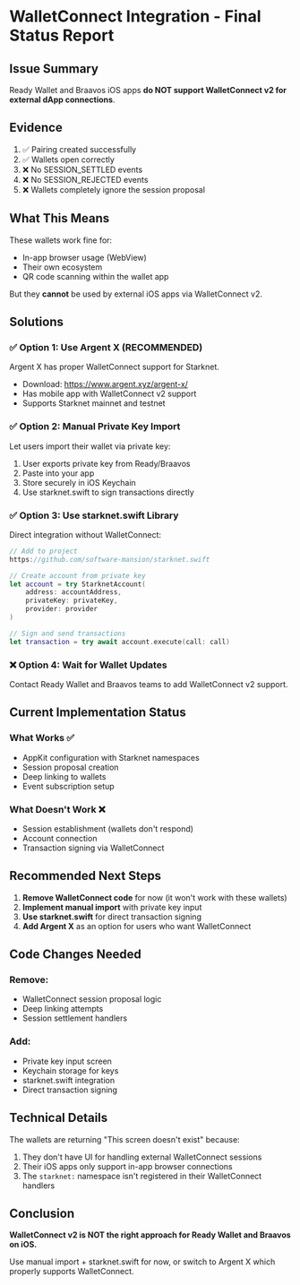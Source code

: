 # WalletConnect Integration - Final Status Report

## Issue Summary
Ready Wallet and Braavos iOS apps **do NOT support WalletConnect v2 for external dApp connections**.

## Evidence
1. ✅ Pairing created successfully
2. ✅ Wallets open correctly  
3. ❌ No SESSION_SETTLED events
4. ❌ No SESSION_REJECTED events
5. ❌ Wallets completely ignore the session proposal

## What This Means
These wallets work fine for:
- In-app browser usage (WebView)
- Their own ecosystem
- QR code scanning within the wallet app

But they **cannot** be used by external iOS apps via WalletConnect v2.

## Solutions

### ✅ Option 1: Use Argent X (RECOMMENDED)
Argent X has proper WalletConnect support for Starknet.
- Download: https://www.argent.xyz/argent-x/
- Has mobile app with WalletConnect v2 support
- Supports Starknet mainnet and testnet

### ✅ Option 2: Manual Private Key Import
Let users import their wallet via private key:
1. User exports private key from Ready/Braavos
2. Paste into your app
3. Store securely in iOS Keychain
4. Use starknet.swift to sign transactions directly

### ✅ Option 3: Use starknet.swift Library
Direct integration without WalletConnect:
```swift
// Add to project
https://github.com/software-mansion/starknet.swift

// Create account from private key
let account = try StarknetAccount(
    address: accountAddress,
    privateKey: privateKey,
    provider: provider
)

// Sign and send transactions
let transaction = try await account.execute(call: call)
```

### ❌ Option 4: Wait for Wallet Updates
Contact Ready Wallet and Braavos teams to add WalletConnect v2 support.

## Current Implementation Status

### What Works ✅
- AppKit configuration with Starknet namespaces
- Session proposal creation
- Deep linking to wallets
- Event subscription setup

### What Doesn't Work ❌
- Session establishment (wallets don't respond)
- Account connection
- Transaction signing via WalletConnect

## Recommended Next Steps

1. **Remove WalletConnect code** for now (it won't work with these wallets)
2. **Implement manual import** with private key input
3. **Use starknet.swift** for direct transaction signing
4. **Add Argent X** as an option for users who want WalletConnect

## Code Changes Needed

### Remove:
- WalletConnect session proposal logic
- Deep linking attempts
- Session settlement handlers

### Add:
- Private key input screen
- Keychain storage for keys
- starknet.swift integration
- Direct transaction signing

## Technical Details

The wallets are returning "This screen doesn't exist" because:
1. They don't have UI for handling external WalletConnect sessions
2. Their iOS apps only support in-app browser connections
3. The `starknet:` namespace isn't registered in their WalletConnect handlers

## Conclusion

**WalletConnect v2 is NOT the right approach for Ready Wallet and Braavos on iOS.**

Use manual import + starknet.swift for now, or switch to Argent X which properly supports WalletConnect.
